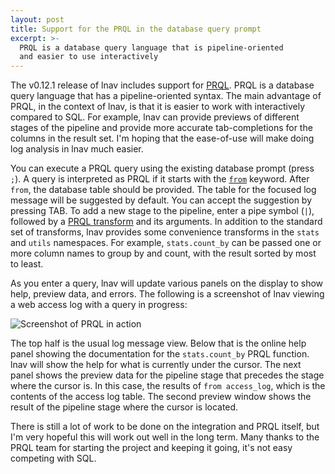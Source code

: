 ```yaml
---
layout: post
title: Support for the PRQL in the database query prompt
excerpt: >-
  PRQL is a database query language that is pipeline-oriented
  and easier to use interactively
---
```


The v0.12.1 release of lnav includes support for
[PRQL](https://prql-lang.org).  PRQL is a database query language
that has a pipeline-oriented syntax.  The main advantage of PRQL,
in the context of lnav, is that it is easier to work with
interactively compared to SQL.  For example, lnav can provide
previews of different stages of the pipeline and provide more
accurate tab-completions for the columns in the result set.  I'm
hoping that the ease-of-use will make doing log analysis in lnav
much easier.

You can execute a PRQL query using the existing database prompt
(press `;`).  A query is interpreted as PRQL if it starts with
the [`from`](https://prql-lang.org/book/reference/data/from.html)
keyword.  After `from`, the database table should be provided.
The table for the focused log message will be suggested by default.
You can accept the suggestion by pressing TAB.  To add a new stage
to the pipeline, enter a pipe symbol (`|`), followed by a
[PRQL transform](https://prql-lang.org/book/reference/stdlib/transforms/index.html)
and its arguments.  In addition to the standard set of transforms,
lnav provides some convenience transforms in the `stats` and `utils`
namespaces.  For example, `stats.count_by` can be passed one or more
column names to group by and count, with the result sorted by most
to least.

As you enter a query, lnav will update various panels on the display
to show help, preview data, and errors.  The following is a
screenshot of lnav viewing a web access log with a query in progress:

![Screenshot of PRQL in action](/assets/images/lnav-prql-preview.png)

The top half is the usual log message view.  Below that is the online
help panel showing the documentation for the `stats.count_by` PRQL
function.  lnav will show the help for what is currently under the
cursor.  The next panel shows the preview data for the pipeline stage
that precedes the stage where the cursor is.  In this case, the
results of `from access_log`, which is the contents of the access
log table.  The second preview window shows the result of the
pipeline stage where the cursor is located.

There is still a lot of work to be done on the integration and PRQL
itself, but I'm very hopeful this will work out well in the long
term.  Many thanks to the PRQL team for starting the project and
keeping it going, it's not easy competing with SQL.
